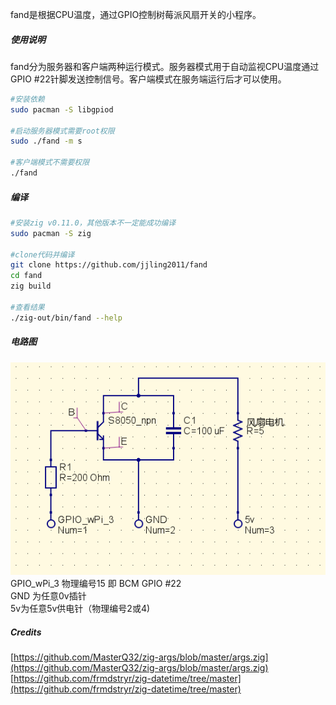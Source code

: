 fand是根据CPU温度，通过GPIO控制树莓派风扇开关的小程序。
  
##### 使用说明
fand分为服务器和客户端两种运行模式。服务器模式用于自动监视CPU温度通过GPIO #22针脚发送控制信号。客户端模式在服务端运行后才可以使用。  
```bash
#安装依赖
sudo pacman -S libgpiod

#启动服务器模式需要root权限
sudo ./fand -m s

#客户端模式不需要权限
./fand
```
  
##### 编译
```bash
#安装zig v0.11.0，其他版本不一定能成功编译
sudo pacman -S zig

#clone代码并编译
git clone https://github.com/jjling2011/fand
cd fand
zig build

#查看结果
./zig-out/bin/fand --help
```
  
##### 电路图
![电路图](https://raw.githubusercontent.com/jjling2011/fand/rust/readme/circuit01.png)  
GPIO_wPi_3 物理编号15 即 BCM GPIO #22  
GND 为任意0v插针  
5v为任意5v供电针（物理编号2或4)  
  
##### Credits
[https://github.com/MasterQ32/zig-args/blob/master/args.zig](https://github.com/MasterQ32/zig-args/blob/master/args.zig)  
[https://github.com/frmdstryr/zig-datetime/tree/master](https://github.com/frmdstryr/zig-datetime/tree/master)  